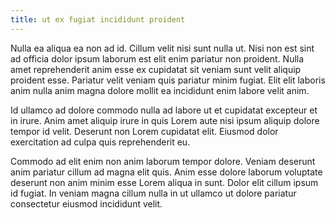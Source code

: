 ```yaml
---
title: ut ex fugiat incididunt proident
---
```


Nulla ea aliqua ea non ad id. Cillum velit nisi sunt nulla ut. Nisi non est sint ad officia dolor ipsum laborum est elit enim pariatur non proident. Nulla amet reprehenderit anim esse ex cupidatat sit veniam sunt velit aliquip proident esse. Pariatur velit veniam quis pariatur minim fugiat. Elit elit laboris anim nulla anim magna dolore mollit ea incididunt enim labore velit anim.

Id ullamco ad dolore commodo nulla ad labore ut et cupidatat excepteur et in irure. Anim amet aliquip irure in quis Lorem aute nisi ipsum aliquip dolore tempor id velit. Deserunt non Lorem cupidatat elit. Eiusmod dolor exercitation ad culpa quis reprehenderit eu.

Commodo ad elit enim non anim laborum tempor dolore. Veniam deserunt anim pariatur cillum ad magna elit quis. Anim esse dolore laborum voluptate deserunt non anim minim esse Lorem aliqua in sunt. Dolor elit cillum ipsum id fugiat. In veniam magna cillum nulla in ut ullamco ut dolore pariatur consectetur eiusmod incididunt velit.